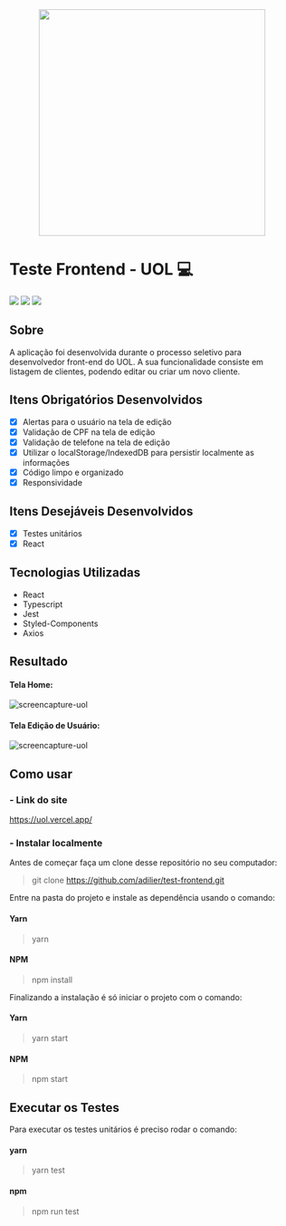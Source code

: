 <center>
  <img src="https://conteudo.imguol.com.br/c/home/interacao/facebook/compartilhe.png" width="400">
</center>


# Teste Frontend - UOL 💻
![](https://img.shields.io/badge/React-18.0.0-blue)
![](https://img.shields.io/badge/Typescript-4.6.3-yellow)
![](https://img.shields.io/badge/Jest-27.5.1-green)

## Sobre
A aplicação foi desenvolvida durante o processo seletivo para desenvolvedor front-end do UOL. A sua funcionalidade consiste em listagem de clientes, podendo editar ou criar um novo cliente.

## Itens Obrigatórios Desenvolvidos

- [x] Alertas para o usuário na tela de edição
- [x] Validação de CPF na tela de edição
- [x] Validação de telefone na tela de edição
- [x] Utilizar o localStorage/IndexedDB para persistir localmente as informações
- [x] Código limpo e organizado
- [x] Responsividade

## Itens Desejáveis Desenvolvidos

- [x] Testes unitários
- [x] React

## Tecnologias Utilizadas

- React
- Typescript
- Jest
- Styled-Components
- Axios
## Resultado
#### Tela Home:
![screencapture-uol](https://user-images.githubusercontent.com/36713669/162437204-51517eb6-b9eb-480a-9bd8-4d60de188f47.png)

#### Tela Edição de Usuário:
![screencapture-uol](https://user-images.githubusercontent.com/36713669/162437490-8624201d-4cf2-4cee-820a-7e95f79b91ef.png)

## Como usar

### - Link do site

https://uol.vercel.app/

### - Instalar localmente

Antes de começar faça um clone desse repositório no seu computador:
> git clone https://github.com/adilier/test-frontend.git

Entre na pasta do projeto e instale as dependência usando o comando:
#### Yarn
> yarn 
#### NPM
> npm install

Finalizando a instalação é só iniciar o projeto com o comando:
#### Yarn
> yarn start
#### NPM
> npm start

## Executar os Testes

Para executar os testes unitários é preciso rodar o comando:
 
#### yarn
> yarn test

#### npm
> npm run test



